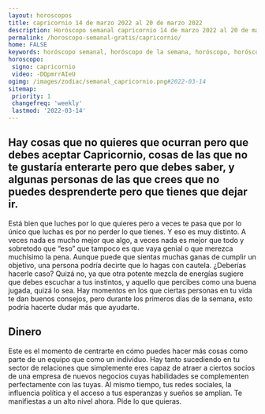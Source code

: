 ```yaml
---
layout: horoscopos
title: capricornio 14 de marzo 2022 al 20 de marzo 2022 
description: Horóscopo semanal capricornio 14 de marzo 2022 al 20 de marzo 2022. Hay cosas que no quieres que ocurran pero que debes aceptar Capricornio, cosas de las que no te gustaría enterarte pero que debes saber, y algunas personas de las que crees que no puedes desprenderte pero que tienes que dejar ir.
permalink: /horoscopo-semanal-gratis/capricornio/
home: FALSE
keywords: horóscopo semanal, horóscopo de la semana, horóscopo, horóscopo gratis,horóscopos, horóscopo esperanza gracia, horoscopos capricornio la semana, horóscopos gratis, Tarot, Astrologia, Zodíaco, capricornio, horoscopo gratis, semanal
horoscopo:
 signo: capricornio
 video: -DQpmrrAIeU
ogimg: /images/zodiac/semanal_capricornio.png#2022-03-14
sitemap:
 priority: 1
 changefreq: 'weekly'
 lastmod: '2022-03-14'
---
```




## Hay cosas que no quieres que ocurran pero que debes aceptar Capricornio, cosas de las que no te gustaría enterarte pero que debes saber, y algunas personas de las que crees que no puedes desprenderte pero que tienes que dejar ir.

Está bien que luches por lo que quieres pero a veces te pasa que por lo único que luchas es por no perder lo que tienes. Y eso es muy distinto. 
 A veces nada es mucho mejor que algo, a veces nada es mejor que todo y sobretodo que “eso” que tampoco es que vaya genial o que merezca muchísimo la pena.
Aunque puede que sientas muchas ganas de cumplir un objetivo, una persona podría decirte que lo hagas con cautela. ¿Deberías hacerle caso? Quizá no, ya que otra potente mezcla de energías sugiere que debes escuchar a tus instintos, y aquello que percibes como una buena jugada, quizá lo sea. Hay momentos en los que ciertas personas en tu vida te dan buenos consejos, pero durante los primeros días de la semana, esto podría hacerte dudar más que ayudarte.

## Dinero

Este es el momento de centrarte en cómo puedes hacer más cosas como parte de un equipo que como un individuo. Hay tanto sucediendo en tu sector de relaciones que simplemente eres capaz de atraer a ciertos socios de una empresa de nuevos negocios cuyas habilidades se complementen perfectamente con las tuyas. Al mismo tiempo, tus redes sociales, la influencia política y el acceso a tus esperanzas y sueños se amplían. Te manifiestas a un alto nivel ahora. Pide lo que quieras.